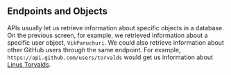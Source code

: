 ## Endpoints and Objects

APIs usually let us retrieve information about specific objects in a database. On the previous screen, for example, we retrieved information about a specific user object, `VikParuchuri`. We could also retrieve information about other GitHub users through the same endpoint. For example, `https://api.github.com/users/torvalds` would get us information about [Linus Torvalds](https://en.wikipedia.org/wiki/Linus_Torvalds).
